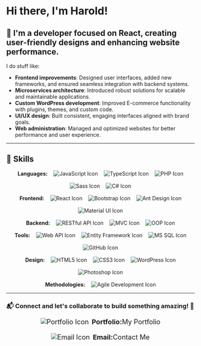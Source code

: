 # Hi there, I'm Harold!

## 👋 I'm a developer focused on **React**, creating user-friendly designs and enhancing website performance.

I do stuff like:  
- **Frontend improvements**: Designed user interfaces, added new frameworks, and ensured seamless integration with backend systems.  
- **Microservices architecture**: Introduced robust solutions for scalable and maintainable applications.  
- **Custom WordPress development**: Improved E-commerce functionality with plugins, themes, and custom code.  
- **UI/UX design**: Built consistent, engaging interfaces aligned with brand goals.  
- **Web administration**: Managed and optimized websites for better performance and user experience. 

---
## 🔧 Skills

<div style="display: flex; justify-content: center; align-items: center; gap: 16px; flex-wrap: wrap;">
  <strong>Languages:</strong>
  <img src="https://img.icons8.com/color/48/000000/javascript.png" alt="JavaScript Icon" title="JavaScript" />
  <img src="https://img.icons8.com/color/48/000000/typescript.png" alt="TypeScript Icon" title="TypeScript" />
  <img src="https://img.icons8.com/officel/40/php-logo.png" alt="PHP Icon" title="PHP" />
  <img src="https://img.icons8.com/color/48/000000/sass.png" alt="Sass Icon" title="Sass" />
  <img src="https://img.icons8.com/color/48/000000/c-sharp-logo.png" alt="C# Icon" title="C#" />
</div>

<div style="display: flex; justify-content: center; align-items: center; gap: 16px; flex-wrap: wrap; margin-top: 16px;">
  <strong>Frontend:</strong>
  <img src="https://img.icons8.com/plasticine/48/000000/react.png" alt="React Icon" title="React" />
  <img src="https://img.icons8.com/color/48/000000/bootstrap.png" alt="Bootstrap Icon" title="Bootstrap" />
  <img src="https://img.icons8.com/ios-filled/50/000000/ant-design.png" alt="Ant Design Icon" title="Ant Design" />
  <img src="https://img.icons8.com/color/48/000000/material-ui.png" alt="Material UI Icon" title="Material UI" />
</div>

<div style="display: flex; justify-content: center; align-items: center; gap: 16px; flex-wrap: wrap; margin-top: 16px;">
  <strong>Backend:</strong>
  <img src="https://img.icons8.com/color/48/000000/rest-api.png" alt="RESTful API Icon" title="RESTful APIs" />
  <img src="https://img.icons8.com/ios-filled/50/000000/mvc.png" alt="MVC Icon" title="MVC" />
  <img src="https://img.icons8.com/color/48/000000/object-oriented-programming.png" alt="OOP Icon" title="OOP" />
</div>

<div style="display: flex; justify-content: center; align-items: center; gap: 16px; flex-wrap: wrap; margin-top: 16px;">
  <strong>Tools:</strong>
  <img src="https://img.icons8.com/color/48/000000/web-api.png" alt="Web API Icon" title="Web API" />
  <img src="https://img.icons8.com/color/48/000000/entity-framework.png" alt="Entity Framework Icon" title="Entity Framework" />
  <img src="https://img.icons8.com/color/48/000000/microsoft-sql-server.png" alt="MS SQL Icon" title="MS SQL" />
  <img src="https://img.icons8.com/material-outlined/48/000000/github.png" alt="GitHub Icon" title="GitHub" />
</div>

<div style="display: flex; justify-content: center; align-items: center; gap: 16px; flex-wrap: wrap; margin-top: 16px;">
  <strong>Design:</strong>
  <img src="https://img.icons8.com/color/48/000000/html-5--v1.png" alt="HTML5 Icon" title="HTML5" />
  <img src="https://img.icons8.com/color/48/000000/css3.png" alt="CSS3 Icon" title="CSS3" />
  <img src="https://img.icons8.com/officel/40/wordpress.png" alt="WordPress Icon" title="WordPress" />
  <img src="https://img.icons8.com/color/48/000000/adobe-photoshop--v1.png" alt="Photoshop Icon" title="Photoshop" />
</div>

<div style="display: flex; justify-content: center; align-items: center; gap: 16px; flex-wrap: wrap; margin-top: 16px;">
  <strong>Methodologies:</strong>
  <img src="https://img.icons8.com/color/48/000000/sprint.png" alt="Agile Development Icon" title="Agile Development" />
</div>

---

### 📬 Connect and let's collaborate to build something amazing! 🚀

<div style="display: flex; justify-content: center; gap: 20px; align-items: center; font-size: 18px; flex-wrap: wrap;">  
  <a href="https://jan4hire.vercel.app/" target="_blank" style="display: flex; align-items: center; text-decoration: none; color: inherit;">
    <img src="https://img.icons8.com/color/24/000000/portfolio.png" alt="Portfolio Icon" style="margin-right: 8px;" />
    <strong>Portfolio:</strong> My Portfolio
  </a>   
  <a href="mailto:haroldish.delacruz@example.com" style="display: flex; align-items: center; text-decoration: none; color: inherit;">
    <img src="https://img.icons8.com/color/24/000000/email.png" alt="Email Icon" style="margin-right: 8px;" />
    <strong>Email:</strong> Contact Me
  </a>   
</div>



<!--
**harold-beep/harold-beep** is a ✨ _special_ ✨ repository because its `README.md` (this file) appears on your GitHub profile.

Here are some ideas to get you started:

- 🔭 I’m currently working on ...
- 🌱 I’m currently learning ...
- 👯 I’m looking to collaborate on ...
- 🤔 I’m looking for help with ...
- 💬 Ask me about ...
- 📫 How to reach me: ...
- 😄 Pronouns: ...
- ⚡ Fun fact: ...
-->
